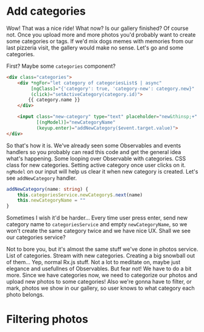 # Add categories
Wow! That was a nice ride! What now? Is our gallery finished? Of course not. Once you upload more and more photos you'd probably want to create some categories or tags. If we'd mix dogs memes with memories from our last pizzeria visit, the gallery would make no sense. Let's go and some categories.

First? Maybe some `categories` component?

```html
<div class="categories">
    <div *ngFor="let category of categoriesList$ | async"
         [ngClass]="{'category': true, 'category-new': category.new}"
         (click)="setActiveCategory(category.id)">
        {{ category.name }}
    </div>

    <input class="new-category" type="text" placeholder="new&thinsp;+"
           [(ngModel)]="newCategoryName"
           (keyup.enter)="addNewCategory($event.target.value)">
</div>
```

So that's how it is. We've already seen some Observables and events handlers so you probably can read this code and get the general idea what's happening. Some looping over Observable with categories. CSS class for new categories. Setting active category once user clicks on it. `ngModel` on our input will help us clear it when new category is created. Let's see `addNewCategory` handler.

```typescript
addNewCategory(name: string) {
    this.categoriesService.newCategory$.next(name)
    this.newCategoryName = ""
}
```

Sometimes I wish it'd be harder… Every time user press enter, send new category name to `categoriesService` and empty `newCategoryName`, so we won't create the same category twice and we have nice UX. Shall we see our categories service?

Not to bore you, but it's almost the same stuff we've done in photos service. List of categories. Stream with new categories. Creating a big snowball out of them… Yep, normal Rx.js stuff. Not a lot to meditate on, maybe just elegance and usefullnes of Observables. But fear not! We have to do a bit more. Since we have categories now, we need to categorize our photos and upload new photos to some categories! Also we're gonna have to filter, or mark, photos we show in our gallery, so user knows to what category each photo belongs.

# Filtering photos 
